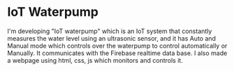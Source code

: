 # IoT Waterpump

I'm developing "IoT waterpump" which is an IoT system that constantly measures the water level using an ultrasonic sensor, and it has Auto and Manual mode which controls over the waterpump to control automatically or Manually. It communicates with the Firebase realtime data base. I also made a webpage using html, css, js which monitors and controls it.

